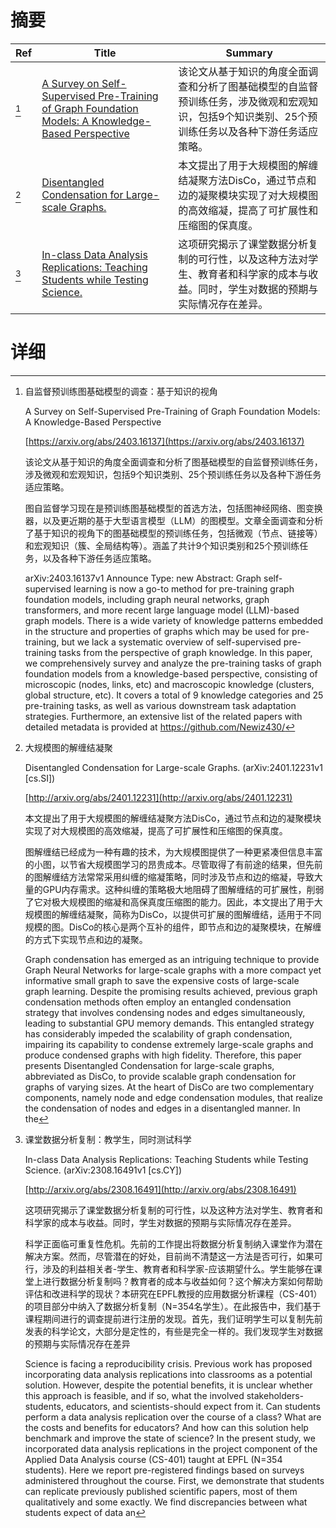 # 摘要

| Ref | Title | Summary |
| --- | --- | --- |
| [^1] | [A Survey on Self-Supervised Pre-Training of Graph Foundation Models: A Knowledge-Based Perspective](https://arxiv.org/abs/2403.16137) | 该论文从基于知识的角度全面调查和分析了图基础模型的自监督预训练任务，涉及微观和宏观知识，包括9个知识类别、25个预训练任务以及各种下游任务适应策略。 |
| [^2] | [Disentangled Condensation for Large-scale Graphs.](http://arxiv.org/abs/2401.12231) | 本文提出了用于大规模图的解缠结凝聚方法DisCo，通过节点和边的凝聚模块实现了对大规模图的高效缩凝，提高了可扩展性和压缩图的保真度。 |
| [^3] | [In-class Data Analysis Replications: Teaching Students while Testing Science.](http://arxiv.org/abs/2308.16491) | 这项研究揭示了课堂数据分析复制的可行性，以及这种方法对学生、教育者和科学家的成本与收益。同时，学生对数据的预期与实际情况存在差异。 |

# 详细

[^1]: 自监督预训练图基础模型的调查：基于知识的视角

    A Survey on Self-Supervised Pre-Training of Graph Foundation Models: A Knowledge-Based Perspective

    [https://arxiv.org/abs/2403.16137](https://arxiv.org/abs/2403.16137)

    该论文从基于知识的角度全面调查和分析了图基础模型的自监督预训练任务，涉及微观和宏观知识，包括9个知识类别、25个预训练任务以及各种下游任务适应策略。

    

    图自监督学习现在是预训练图基础模型的首选方法，包括图神经网络、图变换器，以及更近期的基于大型语言模型（LLM）的图模型。文章全面调查和分析了基于知识的视角下的图基础模型的预训练任务，包括微观（节点、链接等）和宏观知识（簇、全局结构等）。涵盖了共计9个知识类别和25个预训练任务，以及各种下游任务适应策略。

    arXiv:2403.16137v1 Announce Type: new  Abstract: Graph self-supervised learning is now a go-to method for pre-training graph foundation models, including graph neural networks, graph transformers, and more recent large language model (LLM)-based graph models. There is a wide variety of knowledge patterns embedded in the structure and properties of graphs which may be used for pre-training, but we lack a systematic overview of self-supervised pre-training tasks from the perspective of graph knowledge. In this paper, we comprehensively survey and analyze the pre-training tasks of graph foundation models from a knowledge-based perspective, consisting of microscopic (nodes, links, etc) and macroscopic knowledge (clusters, global structure, etc). It covers a total of 9 knowledge categories and 25 pre-training tasks, as well as various downstream task adaptation strategies. Furthermore, an extensive list of the related papers with detailed metadata is provided at https://github.com/Newiz430/
    
[^2]: 大规模图的解缠结凝聚

    Disentangled Condensation for Large-scale Graphs. (arXiv:2401.12231v1 [cs.SI])

    [http://arxiv.org/abs/2401.12231](http://arxiv.org/abs/2401.12231)

    本文提出了用于大规模图的解缠结凝聚方法DisCo，通过节点和边的凝聚模块实现了对大规模图的高效缩凝，提高了可扩展性和压缩图的保真度。

    

    图解缠结已经成为一种有趣的技术，为大规模图提供了一种更紧凑但信息丰富的小图，以节省大规模图学习的昂贵成本。尽管取得了有前途的结果，但先前的图解缠结方法常常采用纠缠的缩凝策略，同时涉及节点和边的缩凝，导致大量的GPU内存需求。这种纠缠的策略极大地阻碍了图解缠结的可扩展性，削弱了它对极大规模图的缩凝和高保真度压缩图的能力。因此，本文提出了用于大规模图的解缠结凝聚，简称为DisCo，以提供可扩展的图解缠结，适用于不同规模的图。DisCo的核心是两个互补的组件，即节点和边的凝聚模块，在解缠的方式下实现节点和边的凝聚。

    Graph condensation has emerged as an intriguing technique to provide Graph Neural Networks for large-scale graphs with a more compact yet informative small graph to save the expensive costs of large-scale graph learning. Despite the promising results achieved, previous graph condensation methods often employ an entangled condensation strategy that involves condensing nodes and edges simultaneously, leading to substantial GPU memory demands. This entangled strategy has considerably impeded the scalability of graph condensation, impairing its capability to condense extremely large-scale graphs and produce condensed graphs with high fidelity. Therefore, this paper presents Disentangled Condensation for large-scale graphs, abbreviated as DisCo, to provide scalable graph condensation for graphs of varying sizes. At the heart of DisCo are two complementary components, namely node and edge condensation modules, that realize the condensation of nodes and edges in a disentangled manner. In the 
    
[^3]: 课堂数据分析复制：教学生，同时测试科学

    In-class Data Analysis Replications: Teaching Students while Testing Science. (arXiv:2308.16491v1 [cs.CY])

    [http://arxiv.org/abs/2308.16491](http://arxiv.org/abs/2308.16491)

    这项研究揭示了课堂数据分析复制的可行性，以及这种方法对学生、教育者和科学家的成本与收益。同时，学生对数据的预期与实际情况存在差异。

    

    科学正面临可重复性危机。先前的工作提出将数据分析复制纳入课堂作为潜在解决方案。然而，尽管潜在的好处，目前尚不清楚这一方法是否可行，如果可行，涉及的利益相关者-学生、教育者和科学家-应该期望什么。学生能够在课堂上进行数据分析复制吗？教育者的成本与收益如何？这个解决方案如何帮助评估和改进科学的现状？本研究在EPFL教授的应用数据分析课程（CS-401）的项目部分中纳入了数据分析复制（N=354名学生）。在此报告中，我们基于课程期间进行的调查提前进行注册的发现。首先，我们证明学生可以复制先前发表的科学论文，大部分是定性的，有些是完全一样的。我们发现学生对数据的预期与实际情况存在差异

    Science is facing a reproducibility crisis. Previous work has proposed incorporating data analysis replications into classrooms as a potential solution. However, despite the potential benefits, it is unclear whether this approach is feasible, and if so, what the involved stakeholders-students, educators, and scientists-should expect from it. Can students perform a data analysis replication over the course of a class? What are the costs and benefits for educators? And how can this solution help benchmark and improve the state of science?  In the present study, we incorporated data analysis replications in the project component of the Applied Data Analysis course (CS-401) taught at EPFL (N=354 students). Here we report pre-registered findings based on surveys administered throughout the course. First, we demonstrate that students can replicate previously published scientific papers, most of them qualitatively and some exactly. We find discrepancies between what students expect of data an
    

